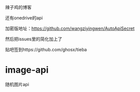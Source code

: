 
辣子鸡的博客  

还有onedrive的api  

加密版地址：https://github.com/wangziyingwen/AutoApiSecret  

然后把issues里的简化加上了  

贴吧签到https://github.com/ghosx/tieba   

# image-api
随机图片api
